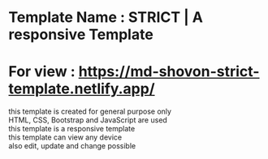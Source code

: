 # Template Name   : STRICT | A responsive Template  
# For view  : https://md-shovon-strict-template.netlify.app/  
this template is created for general purpose only  
HTML, CSS, Bootstrap and JavaScript are used  
this template is a responsive template  
this template can view any device  
also edit, update and change possible  
